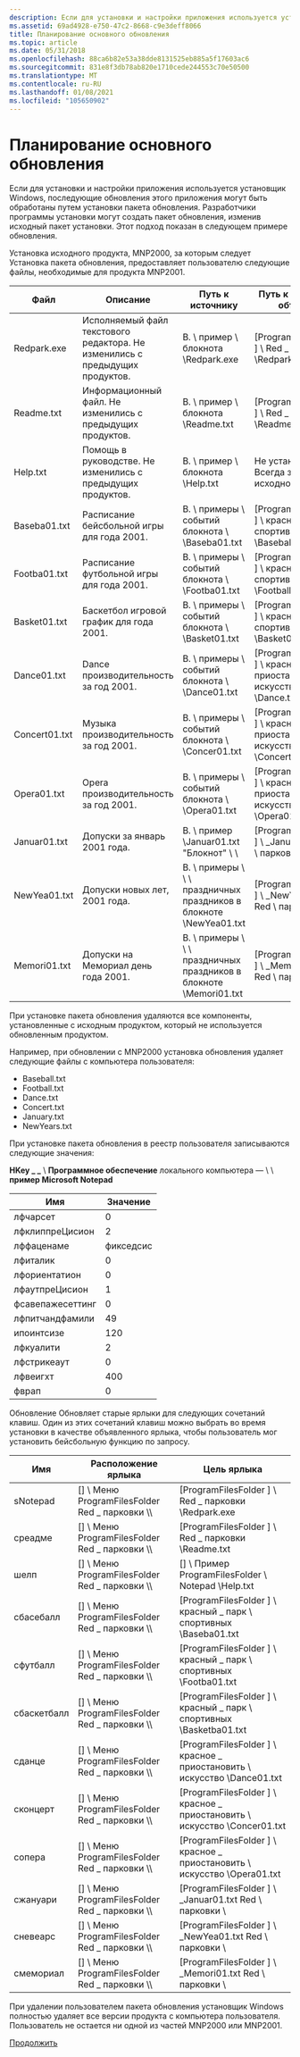 ```yaml
---
description: Если для установки и настройки приложения используется установщик Windows, последующие обновления этого приложения могут быть обработаны путем установки пакета обновления.
ms.assetid: 69ad4928-e750-47c2-8668-c9e3deff8066
title: Планирование основного обновления
ms.topic: article
ms.date: 05/31/2018
ms.openlocfilehash: 88ca6b82e53a38dde8131525eb885a5f17603ac6
ms.sourcegitcommit: 831e8f3db78ab820e1710cede244553c70e50500
ms.translationtype: MT
ms.contentlocale: ru-RU
ms.lasthandoff: 01/08/2021
ms.locfileid: "105650902"
---
```

# <a name="planning-a-major-upgrade"></a>Планирование основного обновления

Если для установки и настройки приложения используется установщик Windows, последующие обновления этого приложения могут быть обработаны путем установки пакета обновления. Разработчики программы установки могут создать пакет обновления, изменив исходный пакет установки. Этот подход показан в следующем примере обновления.

Установка исходного продукта, MNP2000, за которым следует Установка пакета обновления, предоставляет пользователю следующие файлы, необходимые для продукта MNP2001.



| Файл          | Описание                                                    | Путь к источнику                                    | Путь к целевому объекту                                          |
|---------------|----------------------------------------------------------------|---------------------------------------------------|---------------------------------------------------------|
| Redpark.exe   | Исполняемый файл текстового редактора. Не изменились с предыдущих продуктов. | В. \\ пример \\ блокнота \\Redpark.exe                  | \[ProgramFilesFolder \] \\ Red \_ парковки \\Redpark.exe          |
| Readme.txt    | Информационный файл. Не изменились с предыдущих продуктов.         | В. \\ пример \\ блокнота \\Readme.txt                   | \[ProgramFilesFolder \] \\ Red \_ парковки \\Readme.txt           |
| Help.txt      | Помощь в руководстве. Не изменились с предыдущих продуктов.                 | В. \\ пример \\ блокнота \\Help.txt                     | Не установлено. Всегда запускать с исходного кода.                  |
| Baseba01.txt  | Расписание бейсбольной игры для года 2001.                          | В. \\ примеры \\ событий блокнота \\ \\Baseba01.txt         | \[ProgramFilesFolder \] \\ красный \_ парк \\ спортивных \\Baseball.txt |
| Footba01.txt  | Расписание футбольной игры для года 2001.                          | В. \\ примеры \\ событий блокнота \\ \\Footba01.txt         | \[ProgramFilesFolder \] \\ красный \_ парк \\ спортивных \\Football.txt |
| Basket01.txt  | Баскетбол игровой график для года 2001.                        | В. \\ примеры \\ событий блокнота \\ \\Basket01.txt         | \[ProgramFilesFolder \] \\ красный \_ парк \\ спортивных \\Basket01.txt |
| Dance01.txt   | Dance производительность за год 2001.                              | В. \\ примеры \\ событий блокнота \\ \\Dance01.txt          | \[ProgramFilesFolder \] \\ красное \_ приостановить \\ искусство \\Dance.txt      |
| Concert01.txt | Музыка производительность за год 2001.                              | В. \\ примеры \\ событий блокнота \\ \\Concer01.txt         | \[ProgramFilesFolder \] \\ красное \_ приостановить \\ искусство \\Concert.txt    |
| Opera01.txt   | Opera производительность за год 2001.                              | В. \\ примеры \\ событий блокнота \\ \\Opera01.txt          | \[ProgramFilesFolder \] \\ красное \_ приостановить \\ искусство \\Opera01.txt    |
| Januar01.txt  | Допуски за январь 2001 года.                            | В. \\ пример \\Januar01.txt "Блокнот" \\ \\           | \[ProgramFilesFolder \] \\ \_January.txt Red \\ парковки \\    |
| NewYea01.txt  | Допуски новых лет, 2001 года.                      | В. \\ примеры \\ \\ \\ праздничных праздников в блокноте \\NewYea01.txt | \[ProgramFilesFolder \] \\ \_NewYears.txt Red \\ парковки \\   |
| Memori01.txt  | Допуски на Мемориал день года 2001.                       | В. \\ примеры \\ \\ \\ праздничных праздников в блокноте \\Memori01.txt | \[ProgramFilesFolder \] \\ \_Memori01.txt Red \\ парковки \\   |



 

При установке пакета обновления удаляются все компоненты, установленные с исходным продуктом, который не используется обновленным продуктом.

Например, при обновлении с MNP2000 установка обновления удаляет следующие файлы с компьютера пользователя:

-   Baseball.txt
-   Football.txt
-   Dance.txt
-   Concert.txt
-   January.txt
-   NewYears.txt

При установке пакета обновления в реестр пользователя записываются следующие значения:

**HKey \_ \_** \\ **Программное обеспечение** локального компьютера — \\  \\ **пример Microsoft Notepad**



| Имя             | Значение    |
|------------------|----------|
| лфчарсет        | 0        |
| лфклиппреЦисион  | 2        |
| лффаценаме       | фикседсис |
| лфиталик         | 0        |
| лфориентатион    | 0        |
| лфаутпреЦисион   | 1        |
| фсавепажесеттинг | 0        |
| лфпитчандфамили | 49       |
| ипоинтсизе       | 120      |
| лфкуалити        | 2        |
| лфстрикеаут      | 0        |
| лфвеигхт         | 400      |
| фврап            | 0        |



 

Обновление Обновляет старые ярлыки для следующих сочетаний клавиш. Один из этих сочетаний клавиш можно выбрать во время установки в качестве объявленного ярлыка, чтобы пользователь мог установить бейсбольную функцию по запросу.



| Имя        | Расположение ярлыка                         | Цель ярлыка                                           |
|-------------|-------------------------------------------|-----------------------------------------------------------|
| sNotepad    | \[\] \\ Меню ProgramFilesFolder Red \_ парковки \\\\ | \[ProgramFilesFolder \] \\ Red \_ парковки \\Redpark.exe            |
| среадме     | \[\] \\ Меню ProgramFilesFolder Red \_ парковки \\\\ | \[ProgramFilesFolder \] \\ Red \_ парковки \\Readme.txt             |
| шелп       | \[\] \\ Меню ProgramFilesFolder Red \_ парковки \\\\ | \[\] \\ Пример ProgramFilesFolder \\ Notepad \\Help.txt         |
| сбасебалл   | \[\] \\ Меню ProgramFilesFolder Red \_ парковки \\\\ | \[ProgramFilesFolder \] \\ красный \_ парк \\ спортивных \\Baseba01.txt   |
| сфутбалл   | \[\] \\ Меню ProgramFilesFolder Red \_ парковки \\\\ | \[ProgramFilesFolder \] \\ красный \_ парк \\ спортивных \\Footba01.txt   |
| сбаскетбалл | \[\] \\ Меню ProgramFilesFolder Red \_ парковки \\\\ | \[ProgramFilesFolder \] \\ красный \_ парк \\ спортивных \\Basketba01.txt |
| сданце      | \[\] \\ Меню ProgramFilesFolder Red \_ парковки \\\\ | \[ProgramFilesFolder \] \\ красное \_ приостановить \\ искусство \\Dance01.txt      |
| сконцерт    | \[\] \\ Меню ProgramFilesFolder Red \_ парковки \\\\ | \[ProgramFilesFolder \] \\ красное \_ приостановить \\ искусство \\Concer01.txt     |
| сопера      | \[\] \\ Меню ProgramFilesFolder Red \_ парковки \\\\ | \[ProgramFilesFolder \] \\ красное \_ приостановить \\ искусство \\Opera01.txt      |
| сжануари    | \[\] \\ Меню ProgramFilesFolder Red \_ парковки \\\\ | \[ProgramFilesFolder \] \\ \_Januar01.txt Red \\ парковки \\     |
| сневеарс   | \[\] \\ Меню ProgramFilesFolder Red \_ парковки \\\\ | \[ProgramFilesFolder \] \\ \_NewYea01.txt Red \\ парковки \\     |
| смемориал   | \[\] \\ Меню ProgramFilesFolder Red \_ парковки \\\\ | \[ProgramFilesFolder \] \\ \_Memori01.txt Red \\ парковки \\     |



 

При удалении пользователем пакета обновления установщик Windows полностью удаляет все версии продукта с компьютера пользователя. Пользователь не остается ни одной из частей MNP2000 или MNP2001.

[Продолжить](importing-original-installation-database.md)

 

 



